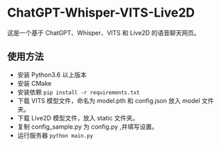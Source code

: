 # ChatGPT-Whisper-VITS-Live2D

这是一个基于 ChatGPT、Whisper、VITS 和 Live2D 的语音聊天网页。

## 使用方法
- 安装 Python3.6 以上版本
- 安装 CMake
- 安装依赖 `pip install -r requirements.txt`
- 下载 VITS 模型文件，命名为 model.pth 和 config.json 放入 model 文件夹。
- 下载 Live2D 模型文件，放入 static 文件夹。
- 复制 config_sample.py 为 config.py ,并填写设置。
- 运行服务器 `python main.py`